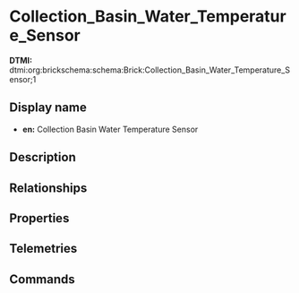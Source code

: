 # Collection_Basin_Water_Temperature_Sensor
**DTMI:** dtmi:org:brickschema:schema:Brick:Collection_Basin_Water_Temperature_Sensor;1
## Display name
- **en:** Collection Basin Water Temperature Sensor
## Description
## Relationships
## Properties
## Telemetries
## Commands
